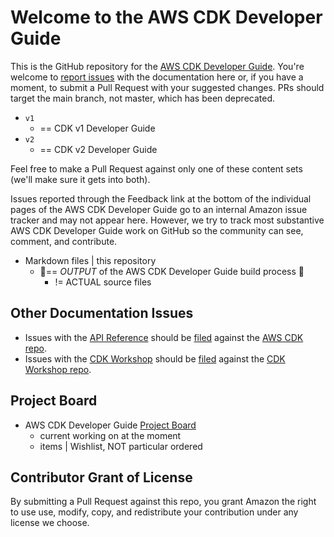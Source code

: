 # Welcome to the AWS CDK Developer Guide

This is the GitHub repository for the [AWS CDK Developer Guide](https://docs.aws.amazon.com/cdk/latest/guide/home.html). 
You're welcome to [report issues](https://github.com/awsdocs/aws-cdk-guide/issues/new) with the documentation here or, if you have a moment, to submit a Pull Request with your suggested changes. PRs should target the main branch, not master, which has been deprecated.

* `v1`
  * == CDK v1 Developer Guide
* `v2`
  * == CDK v2 Developer Guide

Feel free to make a Pull Request against only one of these content sets (we'll make sure it gets into both).

Issues reported through the Feedback link at the bottom of the individual pages of the AWS CDK Developer Guide go to an internal
Amazon issue tracker and may not appear here. However, we try to track most substantive AWS CDK Developer Guide work on GitHub 
so the community can see, comment, and contribute.

* Markdown files | this repository
  * 👀== *OUTPUT* of the AWS CDK Developer Guide build process 👀
    * != ACTUAL source files

## Other Documentation Issues

* Issues with the [API Reference](https://docs.aws.amazon.com/cdk/api/latest/docs/aws-construct-library.html) should be [filed](https://github.com/aws/aws-cdk/issues/new/choose) against the [AWS CDK repo](https://github.com/aws/aws-cdk/).
* Issues with the [CDK Workshop](https://cdkworkshop.com/) should be [filed](https://github.com/aws-samples/aws-cdk-intro-workshop/issues/new/choose) against the [CDK Workshop repo](https://github.com/aws-samples/aws-cdk-intro-workshop).

## Project Board

* AWS CDK Developer Guide [Project Board](https://github.com/awsdocs/aws-cdk-guide/projects/1)
  * current working on at the moment
  * items | Wishlist, NOT particular ordered

## Contributor Grant of License

By submitting a Pull Request against this repo, you grant Amazon the right to use use, modify, copy, and redistribute your contribution 
under any license we choose.
